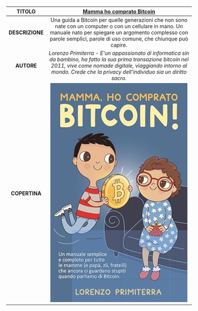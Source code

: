 | TITOLO          | [Mamma ho comprato Bitcoin](https://www.amazon.it/Mamma-comprato-Bitcoin-semplice-completo/dp/B0932BFXQY/ref=pd_bxgy_thbs_d_sccl_1/257-0701056-4893757) |
|:---------------:|:-------------:|
| **DESCRIZIONE** | Una guida a Bitcoin per quelle generazioni che non sono nate con un computer o con un cellulare in mano. Un manuale nato per spiegare un argomento complesso con parole semplici, parole di uso comune, che chiunque può capire. |
| **AUTORE**      | _Lorenzo Primiterra - E'un appassionato di informatica sin da bambino, ha fatto la sua prima transazione bitcoin nel 2011, vive come nomade digitale, viaggiando intorno al mondo. Crede che la privacy dell'individuo sia un diritto sacro._ | 
| **COPERTINA**   | ![Mamma ho comprato Bitcoin - clicca qui](./Mamma_ho_comprato_Bitcoin.png) |
